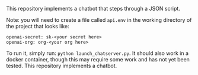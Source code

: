  This repository implements a chatbot that steps through a JSON script.
 
 Note: you will need to create a file called `api.env` in the working directory of the project that looks like:

```
openai-secret: sk-<your secret here>
openai-org: org-<your org here>
```

To run it, simply run: `python launch_chatserver.py`. It should also work in a docker container, though this may require some work and has not yet been tested. 
This repository implements a chatbot.
